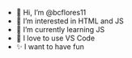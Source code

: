 - 👋 Hi, I’m @bcflores11
- 👀 I’m interested in HTML and JS
- 🌱 I’m currently learning JS
- 💞️ I love to use VS Code
- ✨ I want to have fun
